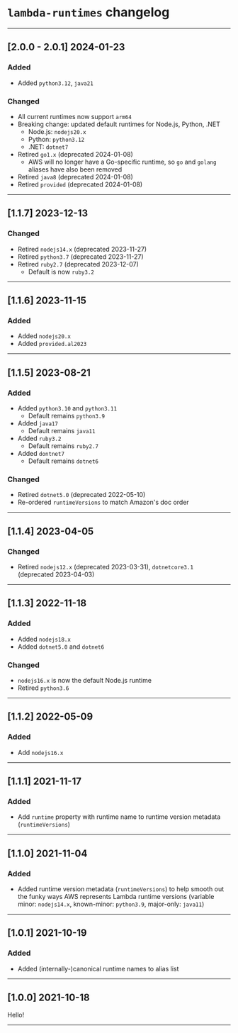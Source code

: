 # `lambda-runtimes` changelog

---

## [2.0.0 - 2.0.1] 2024-01-23

### Added

- Added `python3.12`, `java21`


### Changed

- All current runtimes now support `arm64`
- Breaking change: updated default runtimes for Node.js, Python, .NET
  - Node.js: `nodejs20.x`
  - Python: `python3.12`
  - .NET: `dotnet7`
- Retired `go1.x` (deprecated 2024-01-08)
  - AWS will no longer have a Go-specific runtime, so `go` and `golang` aliases have also been removed
- Retired `java8` (deprecated 2024-01-08)
- Retired `provided` (deprecated 2024-01-08)

---

## [1.1.7] 2023-12-13

### Changed

- Retired `nodejs14.x` (deprecated 2023-11-27)
- Retired `python3.7` (deprecated 2023-11-27)
- Retired `ruby2.7` (deprecated 2023-12-07)
  - Default is now `ruby3.2`

---

## [1.1.6] 2023-11-15

### Added

- Added `nodejs20.x`
- Added `provided.al2023`

---

## [1.1.5] 2023-08-21

### Added

- Added `python3.10` and `python3.11`
  - Default remains `python3.9`
- Added `java17`
  - Default remains `java11`
- Added `ruby3.2`
  - Default remains `ruby2.7`
- Added `dontnet7`
  - Default remains `dotnet6`

### Changed

- Retired `dotnet5.0` (deprecated 2022-05-10)
- Re-ordered `runtimeVersions` to match Amazon's doc order

---

## [1.1.4] 2023-04-05

### Changed

- Retired `nodejs12.x` (deprecated 2023-03-31), `dotnetcore3.1` (deprecated 2023-04-03)

---

## [1.1.3] 2022-11-18

### Added

- Added `nodejs18.x`
- Added `dotnet5.0` and `dotnet6`


### Changed

- `nodejs16.x` is now the default Node.js runtime
- Retired `python3.6`

---

## [1.1.2] 2022-05-09

### Added

- Add `nodejs16.x`

---

## [1.1.1] 2021-11-17

### Added

- Add `runtime` property with runtime name to runtime version metadata (`runtimeVersions`)

---

## [1.1.0] 2021-11-04

### Added

- Added runtime version metadata (`runtimeVersions`) to help smooth out the funky ways AWS represents Lambda runtime versions (variable minor: `nodejs14.x`, known-minor: `python3.9`, major-only: `java11`)

---

## [1.0.1] 2021-10-19

### Added

- Added (internally-)canonical runtime names to alias list

---

## [1.0.0] 2021-10-18

Hello!

---
